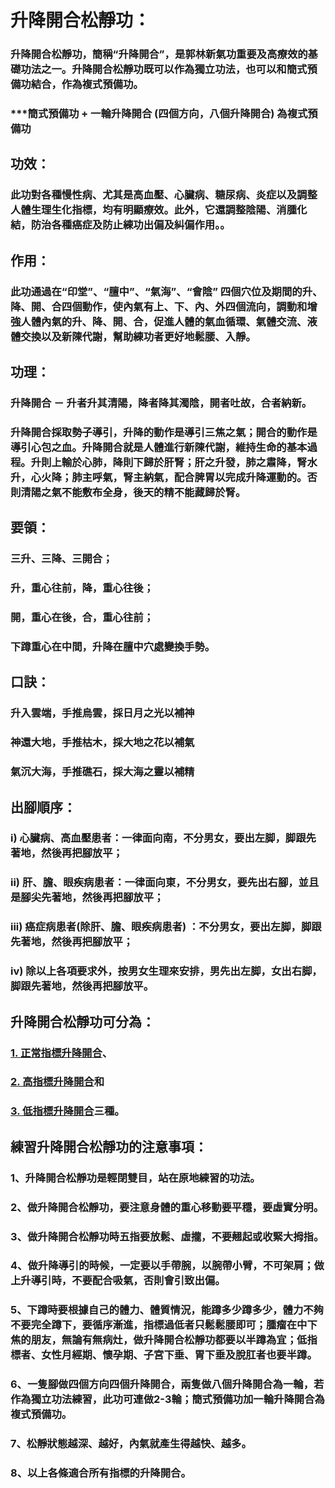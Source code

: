 # 升降開合松靜功：
### 升降開合松靜功，簡稱“升降開合”，是郭林新氣功重要及高療效的基礎功法之一。升降開合松靜功既可以作為獨立功法，也可以和簡式預備功結合，作為複式預備功。
### ***簡式預備功 + 一輪升降開合 (四個方向，八個升降開合) 為複式預備功

## 功效：
### 此功對各種慢性病、尤其是高血壓、心臟病、糖尿病、炎症以及調整人體生理生化指標，均有明顯療效。此外，它還調整陰陽、消腫化結，防治各種癌症及防止練功出偏及糾偏作用。。

## 作用：
### 此功通過在“印堂”、“膻中”、“氣海”、“會陰” 四個穴位及期間的升、降、開、合四個動作，使內氣有上、下、內、外四個流向，調動和增強人體內氣的升、降、開、合，促進人體的氣血循環、氣體交流、液體交換以及新陳代謝，幫助練功者更好地鬆腰、入靜。
 
## 功理：
### 升降開合 － 升者升其清陽，降者降其濁陰，開者吐故，合者納新。
### 升降開合採取勢子導引，升降的動作是導引三焦之氣；開合的動作是導引心包之血。升降開合就是人體進行新陳代謝，維持生命的基本過程。升則上輸於心肺，降則下歸於肝腎；肝之升發，肺之肅降，腎水升，心火降；肺主呼氣，腎主納氣，配合脾胃以完成升降運動的。否則清陽之氣不能敷布全身，後天的精不能藏歸於腎。

## 要領：
### 三升、三降、三開合；
### 升，重心往前，降，重心往後；
### 開，重心在後，合，重心往前；
### 下蹲重心在中間，升降在膻中穴處變換手勢。

## 口訣：
### 升入雲端，手推烏雲，採日月之光以補神
### 神還大地，手推枯木，採大地之花以補氣
### 氣沉大海，手推礁石，採大海之靈以補精

## 出腳順序：
### i) 心臟病、高血壓患者：一律面向南，不分男女，要出左脚，脚跟先著地，然後再把腳放平； 
### ii) 肝、膽、眼疾病患者：一律面向東，不分男女，要先出右腳，並且是腳尖先著地，然後再把腳放平；
### iii) 癌症病患者(除肝、膽、眼疾病患者) ：不分男女，要出左脚，脚跟先著地，然後再把腳放平；
### iv) 除以上各項要求外，按男女生理來安排，男先出左脚，女出右脚，脚跟先著地，然後再把腳放平。

## 升降開合松靜功可分為：
### [1. 正常指標升降開合](/升降4.md)、
### [2. 高指標升降開合](/升降5.md)和
### [3. 低指標升降開合](/升降6.md)三種。
 
## 練習升降開合松靜功的注意事項：
### 1、升降開合松靜功是輕閉雙目，站在原地練習的功法。
### 2、做升降開合松靜功，要注意身體的重心移動要平穩，要虛實分明。
### 3、做升降開合松靜功時五指要放鬆、虛攏，不要翹起或收緊大拇指。
### 4、做升降導引的時候，一定要以手帶腕，以腕帶小臂，不可架肩；做上升導引時，不要配合吸氣，否則會引致出偏。
### 5、下蹲時要根據自己的體力、體質情況，能蹲多少蹲多少，體力不夠不要完全蹲下，要循序漸進，指標過低者只鬆鬆腰即可；腫瘤在中下焦的朋友，無論有無病灶，做升降開合松靜功都要以半蹲為宜；低指標者、女性月經期、懷孕期、子宮下垂、胃下垂及脫肛者也要半蹲。
### 6、一隻腳做四個方向四個升降開合，兩隻做八個升降開合為一輪，若作為獨立功法練習，此功可連做2-3輪；簡式預備功加一輪升降開合為複式預備功。
### 7、松靜狀態越深、越好，內氣就產生得越快、越多。
### 8、以上各條適合所有指標的升降開合。



